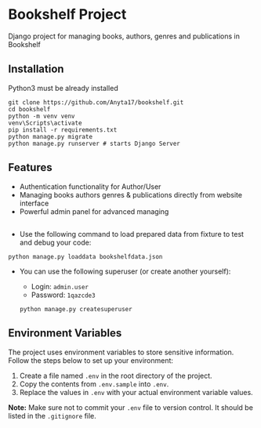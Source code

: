# Bookshelf Project

Django project for managing books, authors, genres and publications in Bookshelf

## Installation

Python3 must be already installed

```shell
git clone https://github.com/Anyta17/bookshelf.git
cd bookshelf
python -m venv venv
venv\Scripts\activate
pip install -r requirements.txt
python manage.py migrate
python manage.py runserver # starts Django Server
```

## Features

* Authentication functionality for Author/User
* Managing books authors genres & publications directly from website interface
* Powerful admin panel for advanced managing

## 
- Use the following command to load prepared data from fixture to test and debug your code:
  
`python manage.py loaddata bookshelfdata.json`

- You can use the following superuser (or create another yourself):
    - Login: `admin.user`
    - Password: `1qazcde3`

  `python manage.py createsuperuser`

## Environment Variables

The project uses environment variables to store sensitive information. Follow the steps below to set up your environment:

1. Create a file named `.env` in the root directory of the project.
2. Copy the contents from `.env.sample` into `.env`.
3. Replace the values in `.env` with your actual environment variable values.

**Note:** Make sure not to commit your `.env` file to version control. It should be listed in the `.gitignore` file.